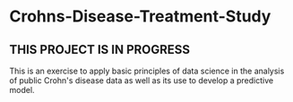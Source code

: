 # Crohns-Disease-Treatment-Study
## THIS PROJECT IS IN PROGRESS 
This is an exercise to apply basic principles of data science in the analysis of public Crohn's disease data as well as its use to develop a predictive model.
